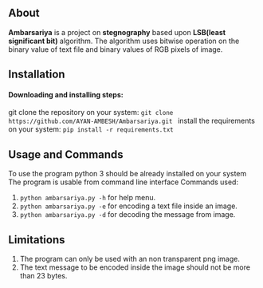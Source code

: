 ## About
**Ambarsariya** is a project on **stegnography** based upon **LSB(least significant bit)** algorithm.
The algorithm uses bitwise operation on the binary value of text file and binary values of RGB pixels of image.


## Installation 

#### Downloading and installing steps:
git clone the repository on your system: `git clone https://github.com/AYAN-AMBESH/Ambarsariya.git `
install the requirements on your system: `pip install -r requirements.txt`


## Usage and Commands
To use the program python 3 should be already installed on your system
The program is usable from command line interface
Commands used:
1. `python ambarsariya.py -h` for help menu.
2. `python ambarsariya.py -e` for encoding a text file inside an image.
3. `python ambarsariya.py -d` for decoding the message from image.


## Limitations
1. The program can only be used with an non transparent png image.
2. The text message to be encoded inside the image should not be more than 23 bytes.


